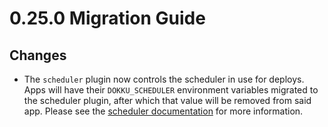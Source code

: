 # 0.25.0 Migration Guide


## Changes

- The `scheduler` plugin now controls the scheduler in use for deploys. Apps will have their `DOKKU_SCHEDULER` environment variables migrated to the scheduler plugin, after which that value will be removed from said app. Please see the [scheduler documentation](/docs/deployment/schedulers/scheduler-management.md) for more information.
